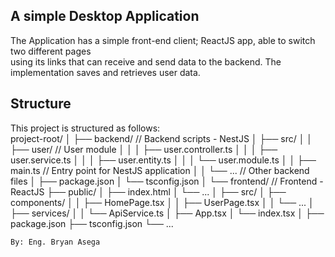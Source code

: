 ## A simple Desktop Application
The Application has a simple front-end client; ReactJS app, able to switch two different pages<br>
using its links that can receive and send data to the backend. 
The implementation saves and retrieves user data.

## Structure
This project is structured as follows:<br>
project-root/
│
├── backend/            // Backend scripts - NestJS
│   ├── src/
│   │   ├── user/       // User module
│   │   │   ├── user.controller.ts
│   │   │   ├── user.service.ts
│   │   │   ├── user.entity.ts
│   │   │   └── user.module.ts
│   │   ├── main.ts     // Entry point for NestJS application
│   │   └── ...         // Other backend files
│   ├── package.json
│   └── tsconfig.json
│
└── frontend/           // Frontend - ReactJS
    ├── public/
    │   ├── index.html
    │   └── ...
    │
    ├── src/
    │   ├── components/
    │   │   ├── HomePage.tsx
    │   │   ├── UserPage.tsx
    │   │   └── ...
    │   ├── services/
    │   │   └── ApiService.ts
    │   ├── App.tsx
    │   └── index.tsx
    │
    ├── package.json
    ├── tsconfig.json
    └── ...

```By: Eng. Bryan Asega```